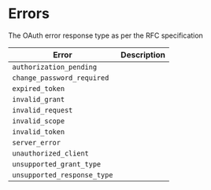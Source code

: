 # Errors

The OAuth error response type as per the RFC specification

| Error | Description |
| --- | --- |
| `authorization_pending` |  |
| `change_password_required` |  |
| `expired_token` |  |
| `invalid_grant` |  |
| `invalid_request` |  |
| `invalid_scope` |  |
| `invalid_token` |  |
| `server_error` |  |
| `unauthorized_client` |  |
| `unsupported_grant_type` |  |
| `unsupported_response_type` |  |
